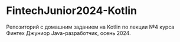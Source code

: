 # FintechJunior2024-Kotlin
Репозиторий с домашним заданием на Kotlin по лекции №4 курса Финтех Джуниор Java-разработчик, осень 2024.
